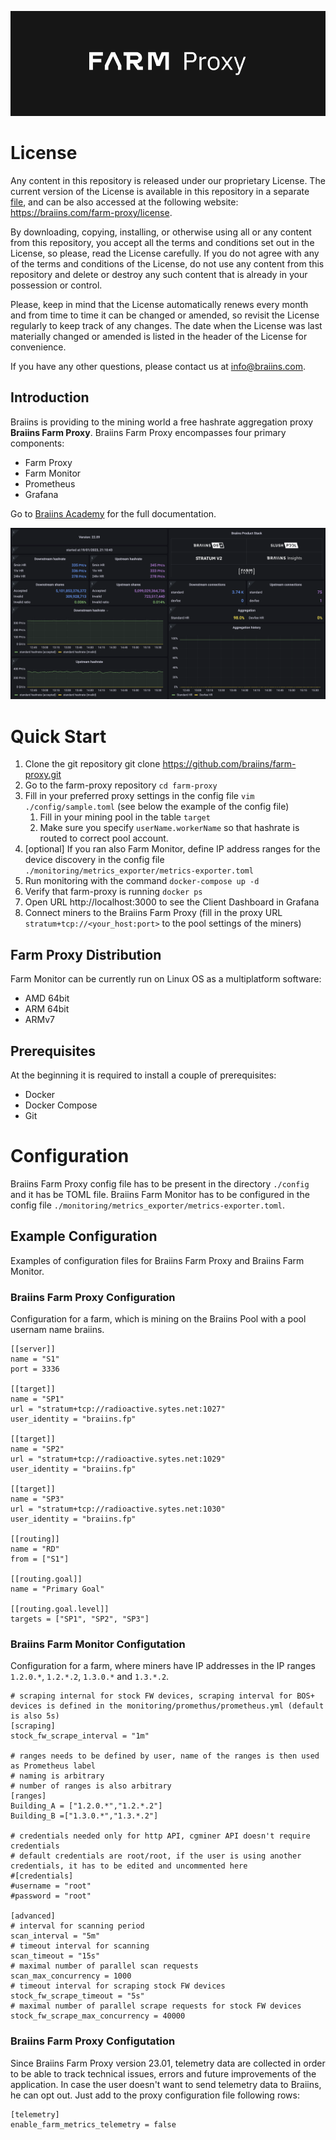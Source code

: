 ![farm-proxy-logo](images/farm-proxy-logo_960x320.png)

# License

Any content in this repository is released under our proprietary License. The current version of the License is available in this repository in a separate [file](LICENSE.md), and can be also accessed at the following website: https://braiins.com/farm-proxy/license.

By downloading, copying, installing, or otherwise using all or any content from this repository, you accept all the terms and conditions set out in the License, so please, read the License carefully. If you do not agree with any of the terms and conditions of the License, do not use any content from this repository and delete or destroy any such content that is already in your possession or control.

Please, keep in mind that the License automatically renews every month and from time to time it can be changed or amended, so revisit the License regularly to keep track of any changes. The date when the License was last materially changed or amended is listed in the header of the License for convenience.

If you have any other questions, please contact us at info@braiins.com.

## Introduction
Braiins is providing to the mining world a free hashrate aggregation proxy **Braiins Farm Proxy**. Braiins Farm Proxy encompasses four primary components:
* Farm Proxy
* Farm Monitor
* Prometheus
* Grafana

Go to [Braiins Academy](https://academy.braiins.com/en/farm-proxy/about) for the full documentation.

![client-dashboard](images/farm-proxy.png)

# Quick Start
1. Clone the git repository git clone https://github.com/braiins/farm-proxy.git
2. Go to the farm-proxy repository `cd farm-proxy`
3. Fill in your preferred proxy settings in the config file `vim ./config/sample.toml` (see below the example of the config file)
   1. Fill in your mining pool in the table `target`
   2. Make sure you specify `userName.workerName` so that hashrate is routed to correct pool account.
4. [optional] If you ran also Farm Monitor, define IP address ranges for the device discovery in the config file `./monitoring/metrics_exporter/metrics-exporter.toml`
5. Run monitoring with the command `docker-compose up -d`
6. Verify that farm-proxy is running `docker ps`
7. Open URL http://localhost:3000 to see the Client Dashboard in Grafana
8. Connect miners to the Braiins Farm Proxy (fill in the proxy URL `stratum+tcp://<your_host:port>` to the pool settings of the miners)

## Farm Proxy Distribution
Farm Monitor can be currently run on Linux OS as a multiplatform software:
* AMD 64bit
* ARM 64bit
* ARMv7

## Prerequisites
At the beginning it is required to install a couple of prerequisites:

* Docker
* Docker Compose
* Git

# Configuration
Braiins Farm Proxy config file has to be present in the directory `./config` and it has be TOML file.
Braiins Farm Monitor has to be configured in the config file `./monitoring/metrics_exporter/metrics-exporter.toml`.

## Example Configuration
Examples of configuration files for Braiins Farm Proxy and Braiins Farm Monitor.

### Braiins Farm Proxy Configuration
Configuration for a farm, which is mining on the Braiins Pool with a pool usernam name braiins.

```
[[server]]
name = "S1"
port = 3336

[[target]]
name = "SP1"
url = "stratum+tcp://radioactive.sytes.net:1027"
user_identity = "braiins.fp"

[[target]]
name = "SP2"
url = "stratum+tcp://radioactive.sytes.net:1029"
user_identity = "braiins.fp"

[[target]]
name = "SP3"
url = "stratum+tcp://radioactive.sytes.net:1030"
user_identity = "braiins.fp"

[[routing]]
name = "RD"
from = ["S1"]

[[routing.goal]]
name = "Primary Goal"

[[routing.goal.level]]
targets = ["SP1", "SP2", "SP3"]
```


### Braiins Farm Monitor Configutation
Configuration for a farm, where miners have IP addresses in the IP ranges `1.2.0.*`, `1.2.*.2`, `1.3.0.*` and `1.3.*.2`.

```
# scraping internal for stock FW devices, scraping interval for BOS+ devices is defined in the monitoring/promethus/prometheus.yml (default is also 5s)
[scraping]
stock_fw_scrape_interval = "1m"

# ranges needs to be defined by user, name of the ranges is then used as Prometheus label
# naming is arbitrary
# number of ranges is also arbitrary
[ranges]
Building_A = ["1.2.0.*","1.2.*.2"]
Building_B =["1.3.0.*","1.3.*.2"]

# credentials needed only for http API, cgminer API doesn't require credentials
# default credentials are root/root, if the user is using another credentials, it has to be edited and uncommented here
#[credentials]
#username = "root"
#password = "root"

[advanced]
# interval for scanning period
scan_interval = "5m"
# timeout interval for scanning
scan_timeout = "15s"
# maximal number of parallel scan requests
scan_max_concurrency = 1000
# timeout interval for scraping stock FW devices
stock_fw_scrape_timeout = "5s"
# maximal number of parallel scrape requests for stock FW devices
stock_fw_scrape_max_concurrency = 40000
```
### Braiins Farm Proxy Configutation
Since Braiins Farm Proxy version 23.01, telemetry data are collected in order to be able to track technical issues, errors and future improvements of the application. In case the user doesn't want to send telemetry data to Braiins, he can opt out. Just add to the proxy configuration file following rows:

```
[telemetry]
enable_farm_metrics_telemetry = false
```

